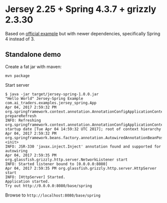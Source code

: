 # Jersey 2.25 + Spring 4.3.7 + grizzly 2.3.30

Based on [official example](https://github.com/jersey/jersey/tree/2.25.x/examples/helloworld-spring-annotations) but with newer dependencies,
 specifically Spring 4 instead of 3.

## Standalone demo

Create a fat jar with maven:
```
mvn package
```

Start server
```console
$ java -jar target/jersey-spring-1.0.0.jar
"Hello World" Jersey-Spring Example com.ai_traders.examples.jersey_spring.App
Apr 04, 2017 2:59:32 PM org.springframework.context.annotation.AnnotationConfigApplicationContext prepareRefresh
INFO: Refreshing org.springframework.context.annotation.AnnotationConfigApplicationContext@4d591d15: startup date [Tue Apr 04 14:59:32 UTC 2017]; root of context hierarchy
Apr 04, 2017 2:59:32 PM org.springframework.beans.factory.annotation.AutowiredAnnotationBeanPostProcessor <init>
INFO: JSR-330 'javax.inject.Inject' annotation found and supported for autowiring
Apr 04, 2017 2:59:35 PM org.glassfish.grizzly.http.server.NetworkListener start
INFO: Started listener bound to [0.0.0.0:8080]
Apr 04, 2017 2:59:35 PM org.glassfish.grizzly.http.server.HttpServer start
INFO: [HttpServer] Started.
Application started.
Try out http://0.0.0.0:8080/base/spring
```

Browse to `http://localhost:8080/base/spring`
